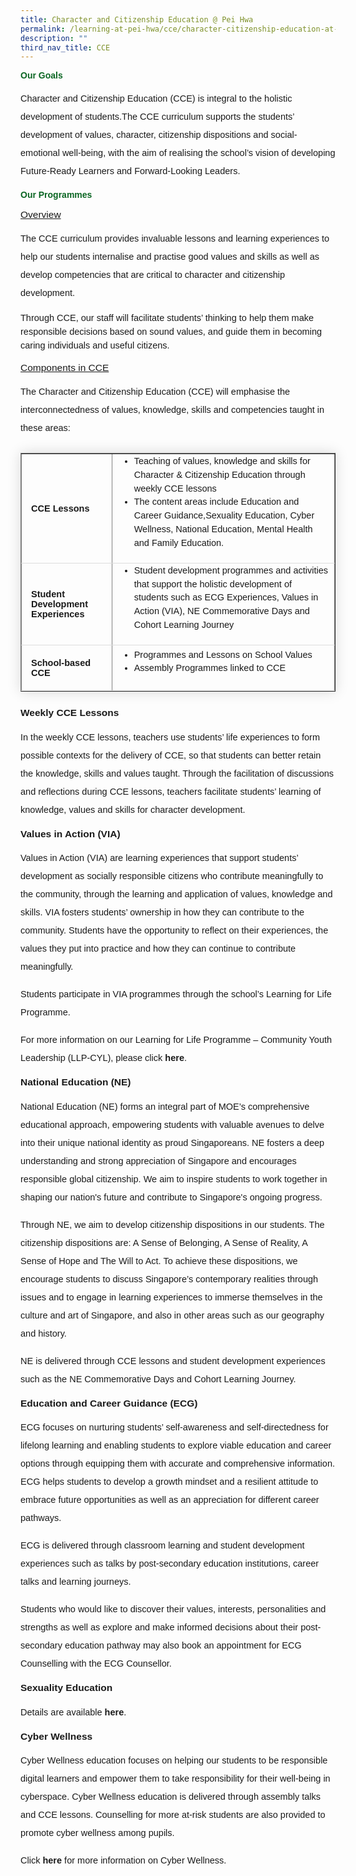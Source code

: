 ```yaml
---
title: Character and Citizenship Education @ Pei Hwa
permalink: /learning-at-pei-hwa/cce/character-citizenship-education-at-pei-hwa/
description: ""
third_nav_title: CCE
---
```

<h4 style="font-weight: bold;margin: 0;color:#0B6623;font-family:sans-serif">Our Goals</h4>

<p style="font-size:14.5px; line-height:2;margin-top:15px;font-family:sans-serif;">Character and Citizenship Education (CCE) is integral to the holistic development of students.The CCE curriculum supports the students’ development of values, character, citizenship dispositions and social-emotional well-being, with the aim of realising the school’s vision of developing Future-Ready Learners and Forward-Looking Leaders.</p>

<h4 style="font-weight: bold;margin: 0;color:#0B6623;font-family:sans-serif">Our Programmes</h4>

<p style="margin-top:15px;font-size:15.5px;"><u style="font-family:sans-serif;">Overview</u></p>

<p style="font-size:14.5px; line-height:2;margin-top:15px;font-family:sans-serif;">The CCE curriculum provides invaluable lessons and learning experiences to help our students internalise and practise good values and skills as well as develop competencies that are critical
to character and citizenship development.</p>

<p style="font-size:14.5px; line-height:1.5;margin-top:15px; font-family:sans-serif;">Through CCE, our staff will facilitate students’ thinking to help them make responsible decisions based on sound values, and guide them in becoming caring individuals and useful citizens.
</p>

<p style="margin-top:15px;font-size:15.5px;"><u style="font-family:sans-serif;">Components in CCE</u></p>

<p style="font-size:14.5px; line-height:2;margin-top:15px;font-family:sans-serif;">The Character and Citizenship Education (CCE) will emphasise the interconnectedness of values, knowledge, skills and competencies taught in these areas:</p>

<table border="1" style="border-collapse: collapse;margin: 25px 0;font-size: 0.9em;font-family: sans-serif;min-width: 400px; box-shadow: 0 0 20px rgba(0, 0, 0, 0.15);">
	
<tbody>
<tr style="border-bottom: 1px solid #dddddd;">
<td style="padding: 20px 15px; font-size:14.5px; font-family:sans-serif;"><strong style="font-family:sans-serif;">CCE Lessons</strong></td>
<td style="padding: 6px 10px;font-size:14.5px;font-family:sans-serif;"><ul style="margin-top:-5px;">
	<li style="font-size:14.5px; line-height:1.5;font-family:sans-serif;"> Teaching of values, knowledge and skills for Character &amp; Citizenship Education through weekly CCE lessons</li>
					<li style="font-size:14.5px; line-height:1.5;font-family:sans-serif;"> The content areas include Education and Career Guidance,Sexuality Education, Cyber Wellness, National Education, Mental Health and Family Education.</li>
</ul></td>
</tr>
	
<tr style="border-bottom: 1px solid #dddddd;">
<td style="padding: 20px 15px;font-size:14.5px;font-family:sans-serif;"><strong style="font-family:sans-serif;">Student Development Experiences</strong></td>
<td style="padding: 6px 10px;font-size:14.5px;font-family:sans-serif;"><ul style="margin-top:-5px;">
	<li style="font-size:14.5px; line-height:1.5;font-family:sans-serif;"> Student development programmes and activities that support
the holistic development of students such as ECG
Experiences, Values in Action (VIA), NE Commemorative
Days and Cohort Learning Journey</li>
</ul></td>
</tr>
	
<tr style="border-bottom: 1px solid #dddddd;">
<td style="padding: 20px 15px;font-size:14.5px;font-family:sans-serif;"><strong style="font-family:sans-serif;">School-based CCE</strong></td>
<td style="padding: 6px 10px;font-size:14.5px;font-family:sans-serif;"><ul style="margin-top:-5px;">
	<li style="font-size:14.5px; line-height:1.5;font-family:sans-serif;"> Programmes and Lessons on School Values</li>
					<li style="font-size:14.5px; line-height:1.5;font-family:sans-serif;"> Assembly Programmes linked to CCE</li>
</ul></td>
</tr>

</tbody>
</table>

<p style="margin-top:15px;font-size:15.5px;"><strong style="font-family:sans-serif;">Weekly CCE Lessons</strong></p>

<p style="font-size:14.5px; line-height:2;margin-top:15px;font-family:sans-serif;">In the weekly CCE lessons, teachers use students’ life experiences to form possible contexts for the delivery of CCE, so that students can better retain the knowledge, skills and values taught.
Through the facilitation of discussions and reflections during CCE lessons, teachers facilitate
students’ learning of knowledge, values and skills for character development.</p>

<p style="margin-top:15px;font-size:15.5px;"><strong style="font-family:sans-serif;">Values in Action (VIA)</strong></p>

<p style="font-size:14.5px; line-height:2;margin-top:15px;font-family:sans-serif;">Values in Action (VIA) are learning experiences that support students’ development as socially responsible citizens who contribute meaningfully to the community, through the learning and application of values, knowledge and skills. VIA fosters students’ ownership in how they can contribute to the community. Students have the opportunity to reflect on their experiences, the values they put into practice and how they can continue to contribute meaningfully.</p>

<p style="font-size:14.5px; line-height:2;margin-top:15px;font-family:sans-serif;">Students participate in VIA programmes through the school’s Learning for Life Programme.</p>

<p style="font-size:14.5px; line-height:2;margin-top:15px;font-family:sans-serif;">For more information on our Learning for Life Programme – Community Youth Leadership (LLP-CYL), please click <a href="https://www.peihwasec.moe.edu.sg/school-distinctive-programme/learning-for-life-programme-community-youth-leadership-llp-cyl/" style="font-size:14.5px; line-height:1.5;font-family:sans-serif;font-weight:bold;text-decoration: none;">here</a>.</p>

<p style="margin-top:15px;font-size:15.5px;"><strong style="font-family:sans-serif;">National Education (NE)</strong></p>

<p style="font-size:14.5px; line-height:2;margin-top:15px;font-family:sans-serif;">National Education (NE) forms an integral part of MOE’s comprehensive educational approach, empowering students with valuable avenues to delve into their unique national identity as proud Singaporeans. NE fosters a deep understanding and strong appreciation of Singapore and encourages responsible global citizenship. We aim to inspire students to work together in shaping our nation's future and contribute to Singapore's ongoing progress.</p>

<p style="font-size:14.5px; line-height:2;margin-top:15px;font-family:sans-serif;">Through NE, we aim to develop citizenship dispositions in our students. The citizenship dispositions are: A Sense of Belonging, A Sense of Reality, A Sense of Hope and The Will to Act. To achieve these dispositions, we encourage students to discuss Singapore’s contemporary realities through issues and to engage in learning experiences to immerse themselves in the culture and art of Singapore, and also in other areas such as our geography and history.</p>

<p style="font-size:14.5px; line-height:2;margin-top:15px;font-family:sans-serif;">NE is delivered through CCE lessons and student development experiences such as the NE Commemorative Days and Cohort Learning Journey.</p>

<p style="margin-top:15px;font-size:15.5px;"><strong style="font-family:sans-serif;">Education and Career Guidance (ECG)</strong></p>

<p style="font-size:14.5px; line-height:2;margin-top:15px;font-family:sans-serif;">ECG focuses on nurturing students’ self-awareness and self-directedness for lifelong learning and enabling students to explore viable education and career options through equipping them with accurate and comprehensive information. ECG helps students to develop a growth mindset and a resilient attitude to embrace future opportunities as well as an appreciation for different career pathways.</p>

<p style="font-size:14.5px; line-height:2;margin-top:15px;font-family:sans-serif;">ECG is delivered through classroom learning and student development experiences such as talks by post-secondary education institutions, career talks and learning journeys.</p>

<p style="font-size:14.5px; line-height:2;margin-top:15px;font-family:sans-serif;">Students who would like to discover their values, interests, personalities and strengths as well as explore and make informed decisions about their post-secondary education pathway may also book an appointment for ECG Counselling with the ECG Counsellor.</p>

<p style="margin-top:15px;font-size:15.5px;"><strong style="font-family:sans-serif;">Sexuality Education</strong></p>

<p style="font-size:14.5px; line-height:2;margin-top:15px;font-family:sans-serif;">Details are available <a href="https://www.peihwasec.moe.edu.sg/learning-at-pei-hwa/cce/sexuality-education/" style="font-size:14.5px; line-height:1.5;font-family:sans-serif;font-weight:bold;text-decoration: none;">here</a>.</p>

<p style="margin-top:15px;font-size:15.5px;"><strong style="font-family:sans-serif;">Cyber Wellness</strong></p>

<p style="font-size:14.5px; line-height:2;margin-top:15px;font-family:sans-serif;">Cyber Wellness education focuses on helping our students to be responsible digital learners and empower them to take responsibility for their well-being in cyberspace. Cyber Wellness education is delivered through assembly talks and CCE lessons. Counselling for more at-risk students are also provided to promote cyber wellness among pupils.</p>

<p style="font-size:14.5px; line-height:2;margin-top:15px;font-family:sans-serif;">Click <a href="https://www.peihwasec.moe.edu.sg/learning-at-pei-hwa/cce/cyberwellness-at-pei-hwa/" style="font-size:14.5px; line-height:1.5;font-family:sans-serif;font-weight:bold;text-decoration: none;">here</a> for more information on Cyber Wellness.</p>
